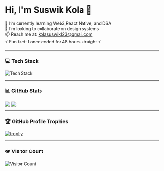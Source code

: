 # Hi, I'm Suswik Kola 👋

🌱 I’m currently learning Web3,React Native, and DSA  
👯 I’m looking to collaborate on design systems  
📫 Reach me at: kolasuswik123@gmail.com  
⚡ Fun fact: I once coded for 48 hours straight ⚡

---

### 💻 Tech Stack
<img src="https://skillicons.dev/icons?i=html,css,js,python,react,nodejs&perline=6" alt="Tech Stack" />

---

### 📊 GitHub Stats
<img align="center" src="https://github-readme-stats.vercel.app/api?username=SuswikKola&show_icons=true&theme=radical" />
<img align="center" src="https://github-readme-stats.vercel.app/api/top-langs/?username=SuswikKola&layout=compact&theme=tokyonight" />

---

### 🏆 GitHub Profile Trophies

[![trophy](https://github-profile-trophy.vercel.app/?username=SuswikKola&theme=onedark)](https://github.com/ryo-ma/github-profile-trophy)


---

### 👁️ Visitor Count
![Visitor Count](https://komarev.com/ghpvc/?username=SuswikKola)
